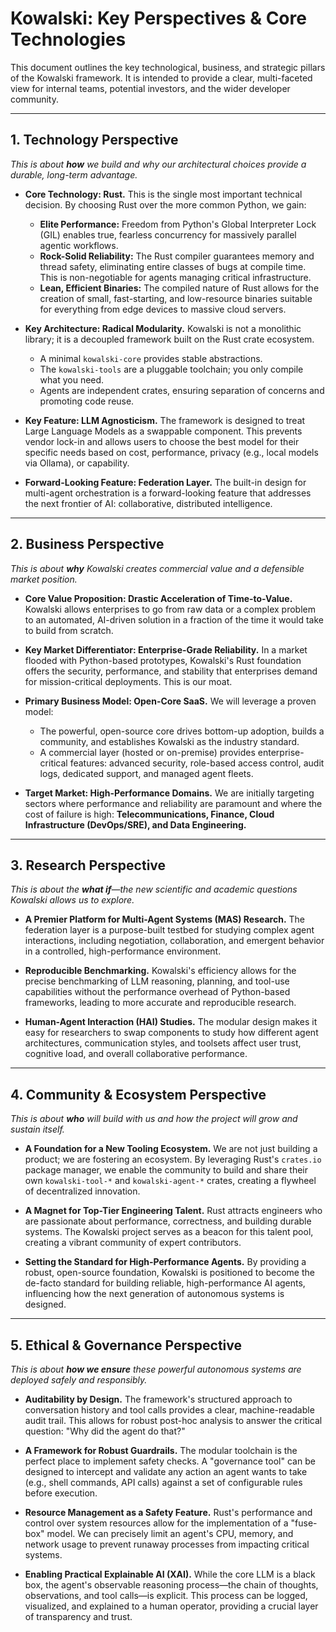 # Kowalski: Key Perspectives & Core Technologies

This document outlines the key technological, business, and strategic pillars of the Kowalski framework. It is intended to provide a clear, multi-faceted view for internal teams, potential investors, and the wider developer community.

---

## 1. Technology Perspective

*This is about **how** we build and why our architectural choices provide a durable, long-term advantage.*

*   **Core Technology: Rust.** This is the single most important technical decision. By choosing Rust over the more common Python, we gain:
    *   **Elite Performance:** Freedom from Python's Global Interpreter Lock (GIL) enables true, fearless concurrency for massively parallel agentic workflows.
    *   **Rock-Solid Reliability:** The Rust compiler guarantees memory and thread safety, eliminating entire classes of bugs at compile time. This is non-negotiable for agents managing critical infrastructure.
    *   **Lean, Efficient Binaries:** The compiled nature of Rust allows for the creation of small, fast-starting, and low-resource binaries suitable for everything from edge devices to massive cloud servers.

*   **Key Architecture: Radical Modularity.** Kowalski is not a monolithic library; it is a decoupled framework built on the Rust crate ecosystem.
    *   A minimal `kowalski-core` provides stable abstractions.
    *   The `kowalski-tools` are a pluggable toolchain; you only compile what you need.
    *   Agents are independent crates, ensuring separation of concerns and promoting code reuse.

*   **Key Feature: LLM Agnosticism.** The framework is designed to treat Large Language Models as a swappable component. This prevents vendor lock-in and allows users to choose the best model for their specific needs based on cost, performance, privacy (e.g., local models via Ollama), or capability.

*   **Forward-Looking Feature: Federation Layer.** The built-in design for multi-agent orchestration is a forward-looking feature that addresses the next frontier of AI: collaborative, distributed intelligence.

---

## 2. Business Perspective

*This is about **why** Kowalski creates commercial value and a defensible market position.*

*   **Core Value Proposition: Drastic Acceleration of Time-to-Value.** Kowalski allows enterprises to go from raw data or a complex problem to an automated, AI-driven solution in a fraction of the time it would take to build from scratch.

*   **Key Market Differentiator: Enterprise-Grade Reliability.** In a market flooded with Python-based prototypes, Kowalski's Rust foundation offers the security, performance, and stability that enterprises demand for mission-critical deployments. This is our moat.

*   **Primary Business Model: Open-Core SaaS.** We will leverage a proven model:
    *   The powerful, open-source core drives bottom-up adoption, builds a community, and establishes Kowalski as the industry standard.
    *   A commercial layer (hosted or on-premise) provides enterprise-critical features: advanced security, role-based access control, audit logs, dedicated support, and managed agent fleets.

*   **Target Market: High-Performance Domains.** We are initially targeting sectors where performance and reliability are paramount and where the cost of failure is high: **Telecommunications, Finance, Cloud Infrastructure (DevOps/SRE), and Data Engineering.**

---

## 3. Research Perspective

*This is about the **what if**—the new scientific and academic questions Kowalski allows us to explore.*

*   **A Premier Platform for Multi-Agent Systems (MAS) Research.** The federation layer is a purpose-built testbed for studying complex agent interactions, including negotiation, collaboration, and emergent behavior in a controlled, high-performance environment.

*   **Reproducible Benchmarking.** Kowalski's efficiency allows for the precise benchmarking of LLM reasoning, planning, and tool-use capabilities without the performance overhead of Python-based frameworks, leading to more accurate and reproducible research.

*   **Human-Agent Interaction (HAI) Studies.** The modular design makes it easy for researchers to swap components to study how different agent architectures, communication styles, and toolsets affect user trust, cognitive load, and overall collaborative performance.

---

## 4. Community & Ecosystem Perspective

*This is about **who** will build with us and how the project will grow and sustain itself.*

*   **A Foundation for a New Tooling Ecosystem.** We are not just building a product; we are fostering an ecosystem. By leveraging Rust's `crates.io` package manager, we enable the community to build and share their own `kowalski-tool-*` and `kowalski-agent-*` crates, creating a flywheel of decentralized innovation.

*   **A Magnet for Top-Tier Engineering Talent.** Rust attracts engineers who are passionate about performance, correctness, and building durable systems. The Kowalski project serves as a beacon for this talent pool, creating a vibrant community of expert contributors.

*   **Setting the Standard for High-Performance Agents.** By providing a robust, open-source foundation, Kowalski is positioned to become the de-facto standard for building reliable, high-performance AI agents, influencing how the next generation of autonomous systems is designed.

---

## 5. Ethical & Governance Perspective

*This is about **how we ensure** these powerful autonomous systems are deployed safely and responsibly.*

*   **Auditability by Design.** The framework's structured approach to conversation history and tool calls provides a clear, machine-readable audit trail. This allows for robust post-hoc analysis to answer the critical question: "Why did the agent do that?"

*   **A Framework for Robust Guardrails.** The modular toolchain is the perfect place to implement safety checks. A "governance tool" can be designed to intercept and validate any action an agent wants to take (e.g., shell commands, API calls) against a set of configurable rules before execution.

*   **Resource Management as a Safety Feature.** Rust's performance and control over system resources allow for the implementation of a "fuse-box" model. We can precisely limit an agent's CPU, memory, and network usage to prevent runaway processes from impacting critical systems.

*   **Enabling Practical Explainable AI (XAI).** While the core LLM is a black box, the agent's observable reasoning process—the chain of thoughts, observations, and tool calls—is explicit. This process can be logged, visualized, and explained to a human operator, providing a crucial layer of transparency and trust.